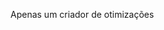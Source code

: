 Apenas um criador de otimizações

<!---
SunniestFoil/SunniestFoil is a ✨ special ✨ repository because its `README.md` (this file) appears on your GitHub profile.
You can click the Preview link to take a look at your changes.
--->
